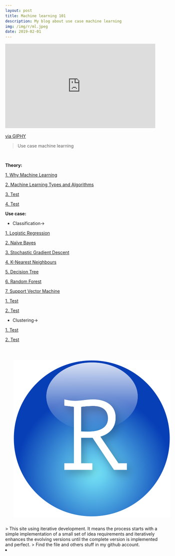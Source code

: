 ```yaml
---
layout: post
title: Machine learning 101
description: My blog about use case machine learning
img: /img/r/ml.jpeg
date: 2019-02-01
---
```




<iframe src="https://giphy.com/embed/10Ce3YapEBf23C" width="480" height="270" frameBorder="0" class="giphy-embed" allowFullScreen></iframe><p><a href="https://giphy.com/gifs/tech-computing-metaverse-10Ce3YapEBf23C">via GIPHY</a></p>



>Use case machine learning


<Br>
  
**Theory:**
  
<a href="https://itsmecevi.github.io/ml-1/">1. Why Machine Learning</a>

<a href="https://itsmecevi.github.io/dataviz/">2. Machine Learning Types and Algorithms</a>

<a href="https://itsmecevi.github.io/dataviz/">3. Test</a>

<a href="https://itsmecevi.github.io/dataviz/">4. Test</a>

**Use case:**

* Classification->

<a href="https://itsmecevi.github.io/dataviz/">1. Logistic Regression</a>

<a href="https://itsmecevi.github.io/dataviz/">2. Naïve Bayes</a>

<a href="https://itsmecevi.github.io/dataviz/">3. Stochastic Gradient Descent</a>

<a href="https://itsmecevi.github.io/dataviz/">4. K-Nearest Neighbours</a>

<a href="https://itsmecevi.github.io/dataviz/">5. Decision Tree</a>

<a href="https://itsmecevi.github.io/dataviz/">6. Random Forest</a>

<a href="https://itsmecevi.github.io/dataviz/">7. Support Vector Machine</a>

<a href="https://itsmecevi.github.io/dataviz/">1. Test</a>

<a href="https://itsmecevi.github.io/dataviz/">2. Test</a>



* Clustering->

<a href="https://itsmecevi.github.io/dataviz/">1. Test</a>

<a href="https://itsmecevi.github.io/dataviz/">2. Test</a>

<Br>
  
<img class="col one right" src="/img/r/r-studio.png" style="padding:25px">

<Br>
> This site using iterative development. It means the process starts with a simple implementation of a small set of idea requirements and iteratively enhances the evolving versions until the complete version is implemented and perfect.
> Find the file and others stuff in my github account.


<li>
<a id="icon" href="https://github.com/itsmecevi" target="_blank"><i class="fa fa-github fa-fw fa-2x"></i></a>
</li>
